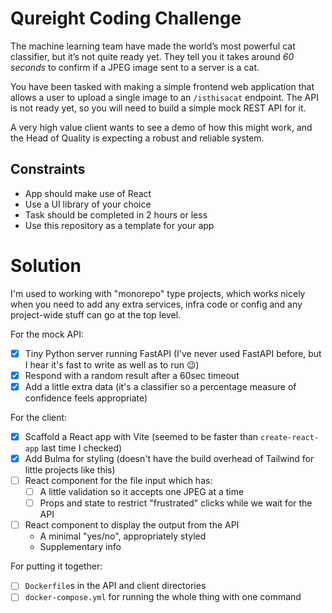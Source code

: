 # Qureight Coding Challenge

The machine learning team have made the world’s most powerful cat classifier, but it’s
not quite ready yet. They tell you it takes around _60 seconds_ to confirm if a JPEG
image sent to a server is a cat.

You have been tasked with making a simple frontend web application that allows a user to
upload a single image to an `/isthisacat` endpoint. The API is not ready yet, so you
will need to build a simple mock REST API for it.

A very high value client wants to see a demo of how this might work, and the Head of
Quality is expecting a robust and reliable system.

## Constraints

- App should make use of React
- Use a UI library of your choice
- Task should be completed in 2 hours or less
- Use this repository as a template for your app

# Solution

I'm used to working with "monorepo" type projects, which works nicely when you need to add any extra services, infra code or config and any project-wide stuff can go at the top level.

For the mock API:

- [x] Tiny Python server running FastAPI (I've never used FastAPI before, but I hear it's fast to write as well as to run 😉)
- [x] Respond with a random result after a 60sec timeout
- [x] Add a little extra data (it's a classifier so a percentage measure of confidence feels appropriate)

For the client:

- [x] Scaffold a React app with Vite (seemed to be faster than `create-react-app` last time I checked)
- [x] Add Bulma for styling (doesn't have the build overhead of Tailwind for little projects like this)
- [ ] React component for the file input which has:
  - [ ] A little validation so it accepts one JPEG at a time
  - [ ] Props and state to restrict "frustrated" clicks while we wait for the API
- [ ] React component to display the output from the API
  - A minimal "yes/no", appropriately styled
  - Supplementary info

For putting it together:

- [ ] `Dockerfile`s in the API and client directories
- [ ] `docker-compose.yml` for running the whole thing with one command
